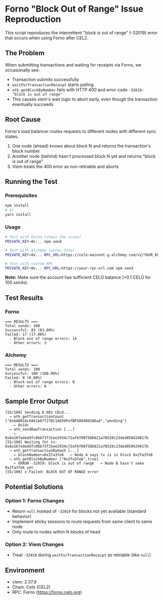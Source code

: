 # Forno "Block Out of Range" Issue Reproduction

This script reproduces the intermittent "block is out of range" (-32019) error that occurs when using Forno after CEL2.

## The Problem

When submitting transactions and waiting for receipts via Forno, we occasionally see:

- Transaction submits successfully
- `waitForTransactionReceipt` starts polling
- `eth_getBlockByNumber` fails with HTTP 400 and error code `-32019: "block is out of range"`
- This causes viem's wait logic to abort early, even though the transaction eventually succeeds

## Root Cause

Forno's load balancer routes requests to different nodes with different sync states:

1. One node (ahead) knows about block N and returns the transaction's block number
2. Another node (behind) hasn't processed block N yet and returns "block is out of range"
3. Viem treats the 400 error as non-retriable and aborts

## Running the Test

### Prerequisites

```bash
npm install
# or
yarn install
```

### Usage

```bash
# Test with Forno (shows the issue)
PRIVATE_KEY=0x... npm send

# Test with Alchemy (works fine)
PRIVATE_KEY=0x... RPC_URL=https://celo-mainnet.g.alchemy.com/v2/YOUR_KEY npm send

# Test with custom RPC
PRIVATE_KEY=0x... RPC_URL=https://your-rpc-url.com npm send
```

**Note:** Make sure the account has sufficient CELO balance (>0.1 CELO for 100 sends).

## Test Results

### Forno

```
=== RESULTS ===
Total sends: 100
Successful: 83 (83.00%)
Failed: 17 (17.00%)
  - Block out of range errors: 14
  - Other errors: 3
```

### Alchemy

```
=== RESULTS ===
Total sends: 100
Successful: 100 (100.00%)
Failed: 0 (0.00%)
  - Block out of range errors: 0
  - Other errors: 0
```

## Sample Error Output

```
[55/100] Sending 0.001 CELO...
  → eth_getTransactionCount ["0x6AD01Ac6841b67f27DC1A039FefBF5804003d6a4","pending"]
    ← 0x14c
  → eth_sendRawTransaction [...]
    ← 0x8a16fededdfc0bb73f31ee2934c72af6f08f58b821a70528c23ded850424017b
[55/100] Waiting for tx: 0x8a16fededdfc0bb73f31ee2934c72af6f08f58b821a70528c23ded850424017b
  → eth_getTransactionByHash [...]
    ← blockNumber=0x2fa3fe6   ← Node A says tx is in block 0x2fa3fe6
  → eth_getBlockByNumber ["0x2fa3fe6",true]
    ← ERROR -32019: block is out of range   ← Node B hasn't seen 0x2fa3fe6 yet
[55/100] ✗ Failed: BLOCK OUT OF RANGE error
```

## Potential Solutions

### Option 1: Forno Changes

- Return `null` instead of `-32019` for blocks not yet available (standard behavior)
- Implement sticky sessions to route requests from same client to same node
- Only route to nodes within N blocks of head

### Option 2: Viem Changes

- Treat `-32019` during `waitForTransactionReceipt` as retriable (like `null`)

## Environment

- viem: 2.37.9
- Chain: Celo (CEL2)
- RPC: Forno (https://forno.celo.org)

